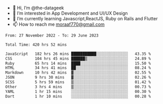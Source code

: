 - 👋 Hi, I’m @the-datageek
- 👀 I’m interested in App Development and UI/UX Design
- 🌱 I’m currently learning Javascript,ReactJS, Ruby on Rails and Flutter
- 📫 How to reach me moraaf770@gmail.com

<!---
the-datageek/the-datageek is a ✨ special ✨ repository because its `README.md` (this file) appears on your GitHub profile.
You can click the Preview link to take a look at your changes.
--->
<!--START_SECTION:waka-->

```txt
From: 27 November 2022 - To: 29 June 2023

Total Time: 420 hrs 52 mins

JavaScript   182 hrs 26 mins ███████████░░░░░░░░░░░░░░   43.35 %
CSS          104 hrs 45 mins ██████▒░░░░░░░░░░░░░░░░░░   24.89 %
Ruby         65 hrs 14 mins  ████░░░░░░░░░░░░░░░░░░░░░   15.50 %
HTML         34 hrs 41 mins  ██░░░░░░░░░░░░░░░░░░░░░░░   08.24 %
Markdown     10 hrs 42 mins  ▓░░░░░░░░░░░░░░░░░░░░░░░░   02.55 %
JSON         9 hrs 30 mins   ▓░░░░░░░░░░░░░░░░░░░░░░░░   02.26 %
SCSS         5 hrs 59 mins   ▒░░░░░░░░░░░░░░░░░░░░░░░░   01.42 %
Other        3 hrs 4 mins    ▒░░░░░░░░░░░░░░░░░░░░░░░░   00.73 %
YAML         1 hr 15 mins    ░░░░░░░░░░░░░░░░░░░░░░░░░   00.30 %
Dart         1 hr 10 mins    ░░░░░░░░░░░░░░░░░░░░░░░░░   00.28 %
```

<!--END_SECTION:waka-->
